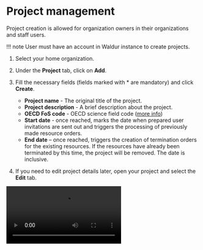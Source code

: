 # Project management

Project creation is allowed for organization owners in their organizations and staff users.

!!! note
    User must have an account in Waldur instance to create projects.

1. Select your home organization.
2. Under the **Project** tab, click on **Add**.
3. Fill the necessary fields (fields marked with * are mandatory) and click **Create**.

    - **Project name** - The original title of the project.
    - **Project description** - A brief description about the project.
    - **OECD FoS code** - OECD science field code ([more info](https://joinup.ec.europa.eu/collection/eu-semantic-interoperability-catalogue/solution/field-science-and-technology-classification/about))
    - **Start date** - once reached, marks the date when prepared user invitations are sent out and triggers the processing of previously made resource orders.
    - **End date** – once reached, triggers the creation of termination orders for the existing resources. If the resources have already been terminated by this time, the project will be removed. The date is inclusive.

4. If you need to edit project details later, open your project and select the **Edit** tab.

![type:video](../img/create_project.mp4)

